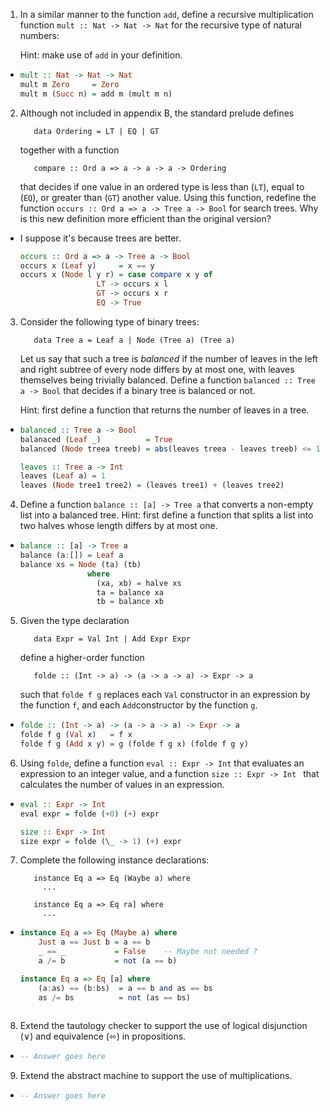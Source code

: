 1. In a similar manner to the function `add`, define a recursive multiplication function `mult :: Nat -> Nat -> Nat` for the recursive type of natural numbers:

    Hint: make use of `add` in your definition.

  * ```haskell
    mult :: Nat -> Nat -> Nat
    mult m Zero     = Zero
    mult m (Succ n) = add m (mult m n)
    ```

2. Although not included in appendix B, the standard prelude defines

          data Ordering = LT | EQ | GT

    together with a function 

          compare :: Ord a => a -> a -> a -> Ordering

    that decides if one value in an ordered type is less than (`LT`), equal to (`EQ`), or greater than (`GT`) another value. Using this function, redefine the function `occurs :: Ord a => a -> Tree a -> Bool` for search trees. Why is this new definition more efficient than the original version? 

  * I suppose it's because trees are better.

    ```haskell
    occurs :: Ord a => a -> Tree a -> Bool
    occurs x (Leaf y)     = x == y
    occurs x (Node l y r) = case compare x y of
                     LT -> occurs x l
                     GT -> occurs x r
                     EQ -> True
    ```


3. Consider the following type of binary trees:

          data Tree a = Leaf a | Node (Tree a) (Tree a)

    Let us say that such a tree is *balanced* if the number of leaves in the left and right subtree of every node differs by at most one, with leaves themselves being trivially balanced. Define a function `balanced :: Tree a -> Bool` that decides if a binary tree is balanced or not.

    Hint: first define a function that returns the number of leaves in a tree.

  * ```haskell
    balanced :: Tree a -> Bool
    balanaced (Leaf _)          = True
    balanced (Node treea treeb) = abs(leaves treea - leaves treeb) <= 1
    
    leaves :: Tree a -> Int
    leaves (Leaf a) = 1
    leaves (Node tree1 tree2) = (leaves tree1) + (leaves tree2)
    ```

4. Define a function `balance :: [a] -> Tree a` that converts a non-empty list into a balanced tree. Hint: first define a function that splits a list into two halves whose length differs by at most one.

  * ```haskell
    balance :: [a] -> Tree a
    balance (a:[]) = Leaf a
    balance xs = Node (ta) (tb)
                   where
                     (xa, xb) = halve xs
                     ta = balance xa
                     tb = balance xb
    ```

5. Given the type declaration

          data Expr = Val Int | Add Expr Expr

    define a higher-order function

          folde :: (Int -> a) -> (a -> a -> a) -> Expr -> a

    such that `folde f g` replaces each `Val` constructor in an expression by the function `f`, and each `Add`constructor by the function `g`.

  * ```haskell
    folde :: (Int -> a) -> (a -> a -> a) -> Expr -> a
    folde f g (Val x)   = f x
    folde f g (Add x y) = g (folde f g x) (folde f g y)

    ```

6. Using `folde`, define a function `eval :: Expr -> Int` that evaluates an expression to an integer value, and a function `size :: Expr -> Int ` that calculates the number of values in an expression.

  * ```haskell
    eval :: Expr -> Int
    eval expr = folde (+0) (+) expr

    size :: Expr -> Int
    size expr = folde (\_ -> 1) (+) expr
    ```

7. Complete the following instance declarations:

  
          instance Eq a => Eq (Waybe a) where
            ...

          instance Eq a => Eq ra] where
            ...

  * ```haskell
    instance Eq a => Eq (Maybe a) where
        Just a == Just b = a == b
        _ == _           = False    -- Maybe not needed ?
        a /= b           = not (a == b)

    instance Eq a => Eq [a] where
        (a:as) == (b:bs)  = a == b and as == bs
        as /= bs          = not (as == bs)
        
    ```

8. Extend the tautology checker to support the use of logical disjunction (∨) and equivalence (⬄) in propositions.

  * ```haskell
    -- Answer goes here
    ```

9. Extend the abstract machine to support the use of multiplications.

  * ```haskell
    -- Answer goes here
    ```

